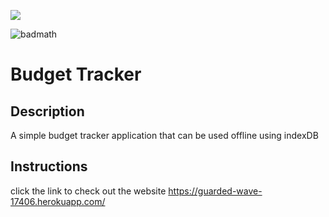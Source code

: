 <img src="https://i.imgur.com/cwLTOc4.png"/></a>

![badmath](https://img.shields.io/badge/License-MIT-blue)

# Budget Tracker

## Description
A simple budget tracker application that can be used offline using indexDB

## Instructions
click the link to check out the website https://guarded-wave-17406.herokuapp.com/
